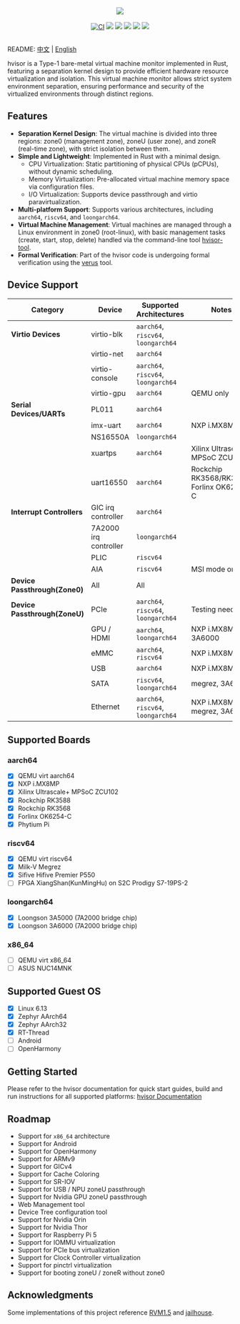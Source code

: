 <p align = "center">
<br><br>
<img src="https://www.syswonder.org/_media/hvisor-logo.svg">
<br><br>
<!-- <img src="https://img.shields.io/badge/hvisor-orange" /> -->
<a href="https://github.com/syswonder/hvisor/actions/workflows/ci.yml"><img src="https://github.com/syswonder/hvisor/actions/workflows/ci.yml/badge.svg?branch=dev" alt="CI" style="max-width: 100%;"></a>
<img src="https://img.shields.io/github/license/syswonder/hvisor?color=red" />
<img src="https://img.shields.io/github/contributors/syswonder/hvisor?color=blue" />
<img src="https://img.shields.io/github/languages/code-size/syswonder/hvisor?color=green">
<img src="https://img.shields.io/github/repo-size/syswonder/hvisor?color=white">
<img src="https://img.shields.io/github/languages/top/syswonder/hvisor?color=orange">
<br><br>
</p>

README: [中文](./README-zh.md) | [English](./README.md)

hvisor is a Type-1 bare-metal virtual machine monitor implemented in Rust, featuring a separation kernel design to provide efficient hardware resource virtualization and isolation. This virtual machine monitor allows strict system environment separation, ensuring performance and security of the virtualized environments through distinct regions.

## Features

- **Separation Kernel Design**: The virtual machine is divided into three regions: zone0 (management zone), zoneU (user zone), and zoneR (real-time zone), with strict isolation between them.
- **Simple and Lightweight**: Implemented in Rust with a minimal design.
  - CPU Virtualization: Static partitioning of physical CPUs (pCPUs), without dynamic scheduling.
  - Memory Virtualization: Pre-allocated virtual machine memory space via configuration files.
  - I/O Virtualization: Supports device passthrough and virtio paravirtualization.
- **Multi-platform Support**: Supports various architectures, including `aarch64`, `riscv64`, and `loongarch64`.
- **Virtual Machine Management**: Virtual machines are managed through a Linux environment in zone0 (root-linux), with basic management tasks (create, start, stop, delete) handled via the command-line tool [hvisor-tool](https://github.com/syswonder/hvisor-tool).
- **Formal Verification**: Part of the hvisor code is undergoing formal verification using the [verus](https://github.com/verus-lang/verus) tool.

## Device Support

| **Category**                     | **Device**             | **Supported Architectures**           | **Notes**                              |
|----------------------------------|------------------------|---------------------------------------|----------------------------------------|
| **Virtio Devices**               | virtio-blk             | `aarch64`, `riscv64`, `loongarch64`   |                                        |
|                                  | virtio-net             | `aarch64`                             |                                        |
|                                  | virtio-console         | `aarch64`, `riscv64`, `loongarch64`   |                                        |
|                                  | virtio-gpu             | `aarch64`                             | QEMU only                              |
| **Serial Devices/UARTs**         | PL011                  | `aarch64`                             |                                        |
|                                  | imx-uart               | `aarch64`                             | NXP i.MX8MP                            |
|                                  | NS16550A               | `loongarch64`                         |                                        |
|                                  | xuartps                | `aarch64`                             | Xilinx Ultrascale+ MPSoC ZCU102        |
|                                  | uart16550              | `aarch64`                             | Rockchip RK3568/RK3588, Forlinx OK6254-C|
| **Interrupt Controllers**        | GIC irq controller     | `aarch64`                             |                                        |
|                                  | 7A2000 irq controller  | `loongarch64`                         |                                        |
|                                  | PLIC                   | `riscv64`                             |                                        |
|                                  | AIA                    | `riscv64`                             | MSI mode only                          |
| **Device Passthrough(Zone0)**    | All                    |  All                                  |                                        |
| **Device Passthrough(ZoneU)**    | PCIe                   | `aarch64`, `riscv64`, `loongarch64`   | Testing needed                         |
|                                  | GPU / HDMI             | `aarch64`, `loongarch64`              | NXP i.MX8MP, 3A6000                    |
|                                  | eMMC                   | `aarch64`, `riscv64`                  | NXP i.MX8MP                            |
|                                  | USB                    | `aarch64`                             | NXP i.MX8MP                            |
|                                  | SATA                   | `riscv64`, `loongarch64`              | megrez, 3A6000                         |
|                                  | Ethernet               | `aarch64`, `riscv64`, `loongarch64`   | NXP i.MX8MP, megrez, 3A6000            |

## Supported Boards

### aarch64

- [x] QEMU virt aarch64
- [x] NXP i.MX8MP
- [x] Xilinx Ultrascale+ MPSoC ZCU102
- [x] Rockchip RK3588
- [x] Rockchip RK3568
- [x] Forlinx OK6254-C
- [x] Phytium Pi

### riscv64

- [x] QEMU virt riscv64
- [x] Milk-V Megrez 
- [x] Sifive Hifive Premier P550
- [ ] FPGA XiangShan(KunMingHu) on S2C Prodigy S7-19PS-2

### loongarch64

- [x] Loongson 3A5000 (7A2000 bridge chip)
- [x] Loongson 3A6000 (7A2000 bridge chip)

### x86_64

- [ ] QEMU virt x86_64
- [ ] ASUS NUC14MNK

## Supported Guest OS

- [x] Linux 6.13
- [x] Zephyr AArch64
- [x] Zephyr AArch32
- [x] RT-Thread
- [ ] Android
- [ ] OpenHarmony

## Getting Started

Please refer to the hvisor documentation for quick start guides, build and run instructions for all supported platforms: [hvisor Documentation](https://hvisor.syswonder.org/)

## Roadmap

- Support for `x86_64` architecture
- Support for Android
- Support for OpenHarmony  
- Support for ARMv9
- Support for GICv4
- Support for Cache Coloring
- Support for SR-IOV
- Support for USB / NPU zoneU passthrough
- Support for Nvidia GPU zoneU passthrough
- Web Management tool
- Device Tree configuration tool
- Support for Nvidia Orin
- Support for Nvidia Thor
- Support for Raspberry Pi 5
- Support for IOMMU virtualization
- Support for PCIe bus virtualization
- Support for Clock Controller virtualization
- Support for pinctrl virtualization
- Support for booting zoneU / zoneR without zone0

## Acknowledgments

Some implementations of this project reference [RVM1.5](https://github.com/rcore-os/RVM1.5) and [jailhouse](https://github.com/siemens/jailhouse).